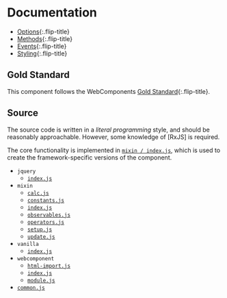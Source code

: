 # Documentation

* [Options](options.md){:.flip-title}
* [Methods](methods.md){:.flip-title}
* [Events](events.md){:.flip-title}
* [Styling](styling.md){:.flip-title}


## Gold Standard
This component follows the WebComponents [Gold Standard](gold-standard.md){:.flip-title}.

## Source
The source code is written in a *literal programming* style, and should be reasonably approachable.
However, some knowledge of [RxJS] is required.

The core functionality is implemented in [`mixin / index.js`](source/mixin/index.md),
which is used to create the framework-specific versions of the component.

* `jquery`
  * [`index.js`](source/jquery/index.md)
* `mixin`
  * [`calc.js`](source/mixin/calc.md)
  * [`constants.js`](source/mixin/constants.md)
  * [`index.js`](source/mixin/index.md)
  * [`observables.js`](source/mixin/observables.md)
  * [`operators.js`](source/mixin/operators.md)
  * [`setup.js`](source/mixin/setup.md)
  * [`update.js`](source/mixin/update.md)
* `vanilla`
  * [`index.js`](source/vanilla/index.md)
* `webcomponent`
  * [`html-import.js`](source/webcomponent/html-import.md)
  * [`index.js`](source/webcomponent/index.md)
  * [`module.js`](source/webcomponent/module.md)
* [`common.js`](source/common.md)
